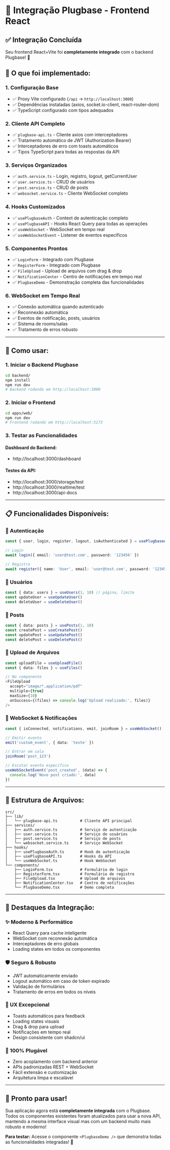 # 🔌 Integração Plugbase - Frontend React

## ✅ Integração Concluída

Seu frontend React+Vite foi **completamente integrado** com o backend Plugbase! 🎉

## 🚀 O que foi implementado:

### 1. **Configuração Base**
- ✅ Proxy Vite configurado (`/api` → `http://localhost:3000`)
- ✅ Dependências instaladas (axios, socket.io-client, react-router-dom)
- ✅ TypeScript configurado com tipos adequados

### 2. **Cliente API Completo**
- ✅ `plugbase-api.ts` - Cliente axios com interceptadores
- ✅ Tratamento automático de JWT (Authorization Bearer)
- ✅ Interceptadores de erro com toasts automáticos
- ✅ Tipos TypeScript para todas as respostas da API

### 3. **Serviços Organizados**
- ✅ `auth.service.ts` - Login, registro, logout, getCurrentUser
- ✅ `user.service.ts` - CRUD de usuários
- ✅ `post.service.ts` - CRUD de posts
- ✅ `websocket.service.ts` - Cliente WebSocket completo

### 4. **Hooks Customizados**
- ✅ `usePlugbaseAuth` - Context de autenticação completo
- ✅ `usePlugbaseAPI` - Hooks React Query para todas as operações
- ✅ `useWebSocket` - WebSocket em tempo real
- ✅ `useWebSocketEvent` - Listener de eventos específicos

### 5. **Componentes Prontos**
- ✅ `LoginForm` - Integrado com Plugbase
- ✅ `RegisterForm` - Integrado com Plugbase  
- ✅ `FileUpload` - Upload de arquivos com drag & drop
- ✅ `NotificationCenter` - Centro de notificações em tempo real
- ✅ `PlugbaseDemo` - Demonstração completa das funcionalidades

### 6. **WebSocket em Tempo Real**
- ✅ Conexão automática quando autenticado
- ✅ Reconnexão automática
- ✅ Eventos de notificação, posts, usuários
- ✅ Sistema de rooms/salas
- ✅ Tratamento de erros robusto

---

## 🎯 Como usar:

### **1. Iniciar o Backend Plugbase**
```bash
cd backend/
npm install
npm run dev
# Backend rodando em http://localhost:3000
```

### **2. Iniciar o Frontend**
```bash
cd apps/web/
npm run dev
# Frontend rodando em http://localhost:5173
```

### **3. Testar as Funcionalidades**

#### **Dashboard do Backend:**
- http://localhost:3000/dashboard

#### **Testes da API:**
- http://localhost:3000/storage/test
- http://localhost:3000/realtime/test
- http://localhost:3000/api-docs

---

## 📋 Funcionalidades Disponíveis:

### **🔐 Autenticação**
```typescript
const { user, login, register, logout, isAuthenticated } = usePlugbaseAuth()

// Login
await login({ email: 'user@test.com', password: '123456' })

// Registro
await register({ name: 'User', email: 'user@test.com', password: '123456' })
```

### **👥 Usuários**
```typescript
const { data: users } = useUsers(1, 10) // página, limite
const updateUser = useUpdateUser()
const deleteUser = useDeleteUser()
```

### **📝 Posts**
```typescript
const { data: posts } = usePosts(1, 10)
const createPost = useCreatePost()
const updatePost = useUpdatePost() 
const deletePost = useDeletePost()
```

### **📁 Upload de Arquivos**
```typescript
const uploadFile = useUploadFile()
const { data: files } = useFiles()

// No componente
<FileUpload
  accept="image/*,application/pdf"
  multiple={true}
  maxSize={10}
  onSuccess={(files) => console.log('Upload realizado:', files)}
/>
```

### **🔔 WebSocket & Notificações**
```typescript
const { isConnected, notifications, emit, joinRoom } = useWebSocket()

// Emitir evento
emit('custom_event', { data: 'teste' })

// Entrar em sala
joinRoom('post_123')

// Escutar evento específico  
useWebSocketEvent('post_created', (data) => {
  console.log('Novo post criado:', data)
})
```

---

## 🔧 Estrutura de Arquivos:

```
src/
├── lib/
│   └── plugbase-api.ts          # Cliente API principal
├── services/
│   ├── auth.service.ts          # Serviço de autenticação
│   ├── user.service.ts          # Serviço de usuários
│   ├── post.service.ts          # Serviço de posts
│   └── websocket.service.ts     # Serviço WebSocket
├── hooks/
│   ├── usePlugbaseAuth.ts       # Hook de autenticação
│   ├── usePlugbaseAPI.ts        # Hooks da API
│   └── useWebSocket.ts          # Hook WebSocket
└── components/
    ├── LoginForm.tsx            # Formulário de login
    ├── RegisterForm.tsx         # Formulário de registro
    ├── FileUpload.tsx           # Upload de arquivos
    ├── NotificationCenter.tsx   # Centro de notificações
    └── PlugbaseDemo.tsx         # Demo completa
```

---

## 🌟 Destaques da Integração:

### **✨ Moderno & Performático**
- React Query para cache inteligente
- WebSocket com reconnexão automática
- Interceptadores de erro globais
- Loading states em todos os componentes

### **🛡️ Seguro & Robusto**
- JWT automaticamente enviado
- Logout automático em caso de token expirado
- Validação de formulários
- Tratamento de erros em todos os níveis

### **🎨 UX Excepcional**
- Toasts automáticos para feedback
- Loading states visuais
- Drag & drop para upload
- Notificações em tempo real
- Design consistente com shadcn/ui

### **🔌 100% Plugável**
- Zero acoplamento com backend anterior
- APIs padronizadas REST + WebSocket
- Fácil extensão e customização
- Arquitetura limpa e escalável

---

## 🎉 **Pronto para usar!**

Sua aplicação agora está **completamente integrada** com o Plugbase. Todos os componentes existentes foram atualizados para usar a nova API, mantendo a mesma interface visual mas com um backend muito mais robusto e moderno!

**Para testar:** Acesse o componente `<PlugbaseDemo />` que demonstra todas as funcionalidades integradas! 🚀